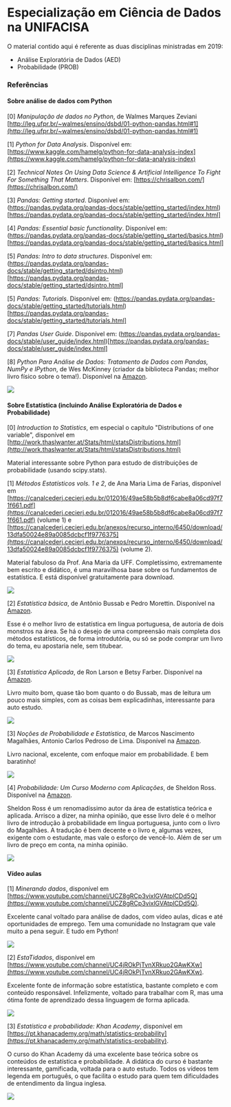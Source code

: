 # Especialização em Ciência de Dados na UNIFACISA
O material contido aqui é referente as duas disciplinas ministradas em 2019:

* Análise Exploratória de Dados (AED)
* Probabilidade (PROB)

### Referências

#### Sobre análise de dados com Python

[0] _Manipulação de dados no Python_, de Walmes Marques Zeviani [http://leg.ufpr.br/~walmes/ensino/dsbd/01-python-pandas.html#1](http://leg.ufpr.br/~walmes/ensino/dsbd/01-python-pandas.html#1)

[1] _Python for Data Analysis_. Disponível em: [https://www.kaggle.com/hamelg/python-for-data-analysis-index](https://www.kaggle.com/hamelg/python-for-data-analysis-index)

[2] _Technical Notes On Using Data Science & Artificial Intelligence To Fight For Something That Matters_. Disponível em: [https://chrisalbon.com/](https://chrisalbon.com/)

[3] _Pandas: Getting started_. Disponível em: (https://pandas.pydata.org/pandas-docs/stable/getting_started/index.html)[https://pandas.pydata.org/pandas-docs/stable/getting_started/index.html]

[4] _Pandas: Essential basic functionality_. Disponível em: (https://pandas.pydata.org/pandas-docs/stable/getting_started/basics.html)[https://pandas.pydata.org/pandas-docs/stable/getting_started/basics.html]

[5] _Pandas: Intro to data structures_. Disponível em: (https://pandas.pydata.org/pandas-docs/stable/getting_started/dsintro.html)[https://pandas.pydata.org/pandas-docs/stable/getting_started/dsintro.html]

[5] _Pandas: Tutorials_. Disponível em: (https://pandas.pydata.org/pandas-docs/stable/getting_started/tutorials.html)[https://pandas.pydata.org/pandas-docs/stable/getting_started/tutorials.html]

[7] _Pandas User Guide_. Disponível em: (https://pandas.pydata.org/pandas-docs/stable/user_guide/index.html)[https://pandas.pydata.org/pandas-docs/stable/user_guide/index.html]

[8] _Python Para Análise de Dados: Tratamento de Dados com Pandas, NumPy e IPython_, de Wes McKinney (criador da biblioteca Pandas; melhor livro físico sobre o tema!). Disponível na [Amazon](https://www.amazon.com.br/gp/product/8575226479/ref=as_li_tl?ie=UTF8&camp=1789&creative=9325&creativeASIN=8575226479&linkCode=as2&tag=novatec03-20).

![](https://s3.novatec.com.br/capas-ampliadas/capa-ampliada-9788575226476.jpg)

#### Sobre Estatística (incluindo Análise Exploratória de Dados e Probabilidade)

[0] _Introduction to Statistics_, em especial o capítulo "Distributions of one variable", disponível em [http://work.thaslwanter.at/Stats/html/statsDistributions.html](http://work.thaslwanter.at/Stats/html/statsDistributions.html)

Material interessante sobre Python para estudo de distribuições de probabilidade (usando scipy.stats).

[1] _Métodos Estatísticos vols. 1 e 2_, de Ana Maria Lima de Farias, disponível em [https://canalcederj.cecierj.edu.br/012016/49ae58b5b8df6cabe8a06cd97f71f661.pdf](https://canalcederj.cecierj.edu.br/012016/49ae58b5b8df6cabe8a06cd97f71f661.pdf) (volume 1) e [https://canalcederj.cecierj.edu.br/anexos/recurso_interno/6450/download/13dfa50024e89a0085dcbcf1f9776375](https://canalcederj.cecierj.edu.br/anexos/recurso_interno/6450/download/13dfa50024e89a0085dcbcf1f9776375) (volume 2).

Material fabuloso da Prof. Ana Maria da UFF. Completíssimo, extremamente bem escrito e didático, é uma maravilhosa base sobre os fundamentos de estatística. E está disponível gratuitamente para download.

![](https://imgv2-2-f.scribdassets.com/img/document/371736354/original/f5980392b6/1556701804?v=1)

[2] _Estatística básica_, de Antônio Bussab e Pedro Morettin. Disponível na [Amazon](https://www.amazon.com.br/Estat%C3%ADstica-B%C3%A1sica-Wilton-Bussab/dp/8547220224).

Esse é o melhor livro de estatística em lingua portuguesa, de autoria de dois monstros na área. Se há o desejo de uma compreensão mais completa dos métodos estatísticos, de forma introdutória, ou só se pode comprar um livro do tema, eu apostaria nele, sem titubear.

![](https://images-na.ssl-images-amazon.com/images/I/41pOrXotc-L._SX346_BO1,204,203,200_.jpg)

[3] _Estatística Aplicada_, de Ron Larson e Betsy Farber. Disponível na [Amazon](https://www.amazon.com.br/Estat%C3%ADstica-aplicada-Ron-Larson/dp/8543004772/ref=sr_1_8?__mk_pt_BR=%C3%85M%C3%85%C5%BD%C3%95%C3%91&keywords=Estat%C3%ADstica&qid=1569526685&s=books&sr=1-8).

Livro muito bom, quase tão bom quanto o do Bussab, mas de leitura um pouco mais simples, com as coisas bem explicadinhas, interessante para auto estudo.

![](https://images-na.ssl-images-amazon.com/images/I/51WjWstL6BL._SX373_BO1,204,203,200_.jpg)


[3] _Noções de Probabilidade e Estatística_, de Marcos Nascimento Magalhães, Antonio Carlos Pedroso de Lima. Disponível na [Amazon](https://www.amazon.com.br/No%C3%A7%C3%B5es-Probabilidade-Estat%C3%ADstica-Nascimento-Magalh%C3%A3es/dp/8531406773/ref=sr_1_7?__mk_pt_BR=%C3%85M%C3%85%C5%BD%C3%95%C3%91&crid=33M51COSRYO0Q&keywords=probabilidade&qid=1569526942&s=books&sprefix=probab%2Cstripbooks%2C232&sr=1-7).

Livro nacional, excelente, com enfoque maior em probabilidade. E bem baratinho!

![](https://images-na.ssl-images-amazon.com/images/I/31KVPlAFsLL._SX344_BO1,204,203,200_.jpg)


[4] _Probabilidade: Um Curso Moderno com Aplicações_, de Sheldon Ross. Disponível na [Amazon](https://www.amazon.com.br/Probabilidade-Curso-Moderno-com-Aplica%C3%A7%C3%B5es/dp/8577806219/ref=sr_1_1?__mk_pt_BR=%C3%85M%C3%85%C5%BD%C3%95%C3%91&keywords=probabilidade&qid=1569527082&s=books&sr=1-1).

Sheldon Ross é um renomadíssimo autor da área de estatística teórica e aplicada. Arrisco a dizer, na minha opinião, que esse livro dele é o melhor livro de introdução à probabilidade em lingua portuguesa, junto com o livro do Magalhães. A tradução é bem decente e o livro e, algumas vezes, exigente com o estudante, mas vale o esforço de vencê-lo. Além de ser um livro de preço em conta, na minha opinião.

![](https://images-na.ssl-images-amazon.com/images/I/41Lm7b3vL4L._SX348_BO1,204,203,200_.jpg)


#### Vídeo aulas

[1] _Minerando dados_, disponível em [https://www.youtube.com/channel/UCZ8gRCp3vixlGVAtplCDd5Q](https://www.youtube.com/channel/UCZ8gRCp3vixlGVAtplCDd5Q).

Excelente canal voltado para análise de dados, com vídeo aulas, dicas e até oportunidades de emprego. Tem uma comunidade no Instagram que vale muito a pena seguir. E tudo em Python!

![](https://yt3.ggpht.com/a/AGF-l7_tvwg9kExvlMZI8YM4kBxAFtnlZ1PXZnls=s288-c-k-c0xffffffff-no-rj-mo)

[2] _EstaTidados_, disponível em [https://www.youtube.com/channel/UC4jROkPjTvnXRkuo2GAwKXw](https://www.youtube.com/channel/UC4jROkPjTvnXRkuo2GAwKXw).

Excelente fonte de informação sobre estatística, bastante completo e com conteúdo responsável. Infelizmente, voltado para trabalhar com R, mas uma ótima fonte de aprendizado dessa linguagem de forma aplicada.

![](https://yt3.ggpht.com/a/AGF-l79Qq9J1ajwxQIB_zAkqYda-KWMUKsN5jHding=s288-c-k-c0xffffffff-no-rj-mo)

[3] _Estatística e probabilidade: Khan Academy_, disponível em [https://pt.khanacademy.org/math/statistics-probability](https://pt.khanacademy.org/math/statistics-probability).

O curso do Khan Academy dá uma excelente base teórica sobre os conteúdos de estatística e probabilidade. A didática do curso é bastante interessante, gamificada, voltada para o auto estudo. Todos os vídeos tem legenda em português, o que facilita o estudo para quem tem dificuldades de entendimento da língua inglesa.

![](https://66.media.tumblr.com/f1bd3cd7e4b20dba634393462326859b/tumblr_inline_pcdui455cU1r8ovh1_540.png)
